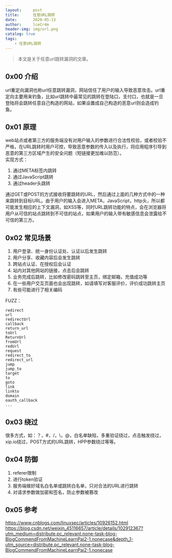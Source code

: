 ```yaml
---
layout:     post
title:      任意URL跳转
date:       2020-05-13
author:     lceCr4m
header-img: img/url.png
catalog: true
tags:
    - 任意URL跳转
---
```

> 本文是关于任意url跳转漏洞的文章。

## 0x00 介绍
url重定向漏洞也称url任意跳转漏洞，网站信任了用户的输入导致恶意攻击。url重定向主要用来钓鱼，比如url跳转中最常见的跳转在登陆口，支付口，也就是一旦登陆将会跳转任意自己构造的网站，如果设置成自己构造的恶意url则会造成钓鱼。
## 0x01 原理
web站点或者第三方的服务端没有对用户输入的参数进行合法性校验，或者校验不严格，在URL跳转时用户可控，导致恶意参数的传入以及执行，将应用程序引导到恶意的第三方区域产生的安全问题（短链接更加难以防范）。  
实现方式：
1. 通过META标签内跳转
1. 通过JavaScript跳转
1. 通过header头跳转

通过GET或POST的方式接收将要跳转的URL，然后通过上面的几种方式中的一种来跳转到目标URL。由于用户的输入会进入META，JavaScript，http头，所以都可能发生相应的上下文漏洞，如XSS等，同时URL跳转功能的特点，会在浏览器将用户从可信的站点跳转到不可信的站点，如果用户的输入带有敏感信息会泄露给不可信的第三方。
## 0x02 常见场景
1. 用户登录、统一身份认证处、认证以后发生跳转
1. 用户分享、收藏内容后会发生跳转
1. 跨站点认证、在授权后会认证
1. 站内对其他网站的链接，点击后会跳转
1. 业务完成后跳转，比如修改密码跳转至主页，绑定邮箱，充值成功等
1. 在一些用户交互页面也会出现跳转，如请填写对客服评价，评价成功跳转主页
2. 有些可能进行了相关编码

FUZZ：
```
redirect
url
redirectUrl
callback
return_url
toUrl
ReturnUrl
fromUrl
redUrl
request
redirect_to
redirect_url
jump
jump_to
target
to
goto
link
linkto
domain
oauth_callback
...
```
## 0x03 绕过
很多方式，如：？，#，/，\，@，白名单缺陷，多重验证绕过，点击触发绕过，xip.io绕过，POST方式的URL跳转，HPP参数绕过等等。
## 0x04 防御
1. referer限制
1. 进行token验证
1. 服务端做好域名白名单或跳转白名单，只对合法的URL进行跳转
1. 对请求参数做加密和签名，防止参数被篡改
## 0x05 参考
https://www.cnblogs.com/linuxsec/articles/10926152.html  
https://blog.csdn.net/weixin_45116657/article/details/102912367?utm_medium=distribute.pc_relevant.none-task-blog-BlogCommendFromMachineLearnPai2-1.nonecase&depth_1-utm_source=distribute.pc_relevant.none-task-blog-BlogCommendFromMachineLearnPai2-1.nonecase






